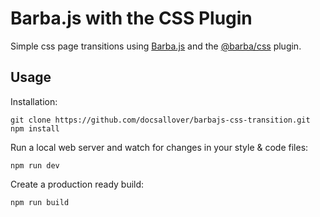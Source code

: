 # Barba.js with the CSS Plugin


Simple css page transitions using [Barba.js](https://barba.js.org/) and
the [@barba/css](https://barba.js.org/docs/plugins/css/) plugin.


## Usage

Installation:

```
git clone https://github.com/docsallover/barbajs-css-transition.git
npm install
```

Run a local web server and watch for changes in your style & code files:

```
npm run dev
```

Create a production ready build:

```
npm run build
```
